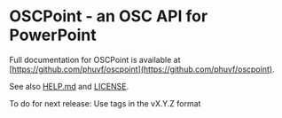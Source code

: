 # OSCPoint - an OSC API for PowerPoint

Full documentation for OSCPoint is available at [https://github.com/phuvf/oscpoint](https://github.com/phuvf/oscpoint).

See also [HELP.md](./companion/HELP.md) and [LICENSE](./LICENSE).

To do for next release: Use tags in the vX.Y.Z format
